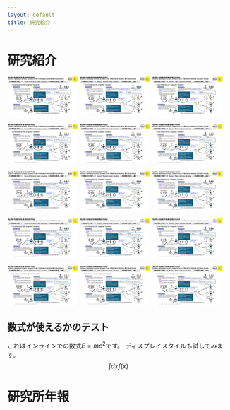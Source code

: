 ```yaml
---
layout: default
title: 研究紹介
---
```


# 研究紹介
<a href="assets/images/研究紹介（サンプル）v250319.pdf"><img src="assets/images/研究紹介（サンプル）v250319.png" width="160" height="90" alt="テスト" title="サンプル"></a>
<a href="assets/images/研究紹介（サンプル）v250319.pdf"><img src="assets/images/研究紹介（サンプル）v250319.png" width="160" height="90" alt="テスト" title="サンプル"></a>
<a href="assets/images/研究紹介（サンプル）v250319.pdf"><img src="assets/images/研究紹介（サンプル）v250319.png" width="160" height="90" alt="テスト" title="サンプル"></a>

<a href="assets/images/研究紹介（サンプル）v250319.pdf"><img src="assets/images/研究紹介（サンプル）v250319.png" width="160" height="90" alt="テスト" title="サンプル"></a>
<a href="assets/images/研究紹介（サンプル）v250319.pdf"><img src="assets/images/研究紹介（サンプル）v250319.png" width="160" height="90" alt="テスト" title="サンプル"></a>
<a href="assets/images/研究紹介（サンプル）v250319.pdf"><img src="assets/images/研究紹介（サンプル）v250319.png" width="160" height="90" alt="テスト" title="サンプル"></a>

<a href="assets/images/研究紹介（サンプル）v250319.pdf"><img src="assets/images/研究紹介（サンプル）v250319.png" width="160" height="90" alt="テスト" title="サンプル"></a>
<a href="assets/images/研究紹介（サンプル）v250319.pdf"><img src="assets/images/研究紹介（サンプル）v250319.png" width="160" height="90" alt="テスト" title="サンプル"></a>
<a href="assets/images/研究紹介（サンプル）v250319.pdf"><img src="assets/images/研究紹介（サンプル）v250319.png" width="160" height="90" alt="テスト" title="サンプル"></a>

<a href="assets/images/研究紹介（サンプル）v250319.pdf"><img src="assets/images/研究紹介（サンプル）v250319.png" width="160" height="90" alt="テスト" title="サンプル"></a>
<a href="assets/images/研究紹介（サンプル）v250319.pdf"><img src="assets/images/研究紹介（サンプル）v250319.png" width="160" height="90" alt="テスト" title="サンプル"></a>
<a href="assets/images/研究紹介（サンプル）v250319.pdf"><img src="assets/images/研究紹介（サンプル）v250319.png" width="160" height="90" alt="テスト" title="サンプル"></a>

<a href="assets/images/研究紹介（サンプル）v250319.pdf"><img src="assets/images/研究紹介（サンプル）v250319.png" width="160" height="90" alt="テスト" title="サンプル"></a>
<a href="assets/images/研究紹介（サンプル）v250319.pdf"><img src="assets/images/研究紹介（サンプル）v250319.png" width="160" height="90" alt="テスト" title="サンプル"></a>
<a href="assets/images/研究紹介（サンプル）v250319.pdf"><img src="assets/images/研究紹介（サンプル）v250319.png" width="160" height="90" alt="テスト" title="サンプル"></a>

## 数式が使えるかのテスト
これはインラインでの数式$E=mc^2$です。
ディスプレイスタイルも試してみます。
$$\int dx f(x)$$

# 研究所年報

